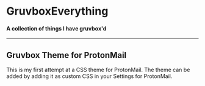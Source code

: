 # GruvboxEverything
#### A collection of things I have gruvbox'd 
---

## Gruvbox Theme for ProtonMail

[ScreenshotGBPM]: https://github.com/dotMavriQ/GruvboxEverything/blob/master/ScreenshotGruvboxProtonMail.png?raw=true "Gruvbox Theme for ProtonMail Screenshot"

This is my first attempt at a CSS theme for ProtonMail.
The theme can be added by adding it as custom CSS in your Settings for ProtonMail.

